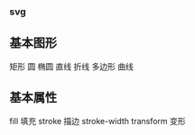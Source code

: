 ###  svg

## 基本图形

<rect>矩形 <circle>圆 <ellipse>椭圆 <line>直线 <polyline>折线 <polygon>多边形 <path>曲线

## 基本属性

fill 填充  stroke 描边  stroke-width  transform 变形